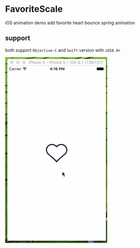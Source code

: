 # FavoriteScale

iOS animation demo add favorite heart bounce spring animation

## support

both support `Objective-C` and `Swift` version with `iOS8.0+`

![screenshot](./screenshot.gif)